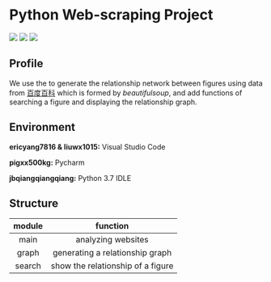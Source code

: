 # Python Web-scraping Project

![](https://img.shields.io/badge/School-CUFE-blue)
![](https://img.shields.io/badge/version-v0.8.1-orange)
![](https://img.shields.io/badge/base-anaconda-brightgreen)


## Profile

We use the to generate the relationship network between figures using data from [百度百科](https://baike.baidu.com) which is formed by *beautifulsoup*, and add  functions of searching a figure and displaying the relationship graph.

## Environment

**ericyang7816 & liuwx1015:** Visual Studio Code

**pigxx500kg:** Pycharm

**jbqiangqiangqiang:** Python 3.7 IDLE

## Structure

|       module        |       function       |
| :-----------------: | :------------------: |
|  main  | analyzing websites                |
| graph  | generating a relationship graph   |
| search | show the relationship of a figure |